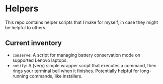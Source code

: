 # Helpers

This repo contains helper scripts that I make for myself, in case they might be
helpful to others.

## Current inventory

- `conserve`: A script for managing battery conservation mode on supported
  Lenovo laptops.
- `notify`: A (very) simple wrapper script that executes a command, then rings
  your terminal bell when it finishes. Potentially helpful for long-running
  commands, like installers.
